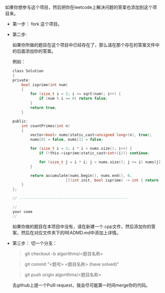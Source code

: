 如果你想参与这个项目，然后把你在leetcode上解决问题的答案也添加到这个项目来。

- 第一步：
    fork 这个项目。

- 第二步:

    如果你所做的题目在这个项目中已经存在了，那么请在那个存在的答案文件中的后面添加你的答案。
    
    例如：

    ```c
    class Solution
    {
    private:
        bool isprime(int num)
        {
            for (size_t i = 2; i <= sqrt(num); i++) {
                if (num % i == 0) return false;
            }
            return true;
        }

    public:
        int countPrimes(int n)
        {
            vector<bool> nums(static_cast<unsigned long>(n), true);
            nums[0] = false, nums[1] = false;

            for (size_t i = 2; i * i < nums.size(); i++) {
                if (!this->isprime(static_cast<int>(i))) continue;

                for (size_t j = i * i; j < nums.size(); j += i) nums[j] = false;
            }

            return accumulate(nums.begin(), nums.end(), 0,
                            [](int init, bool isprime) -> int { return isprime ? init + 1 : init; });
        }
    };

    // -------------------------------------------------

    //
    your coee
    //
    ```

    如果你做的题目在本项目中没有，请在新建一个.cpp文件，然后添加你的答案，然后在对应文件夹下的READMD.md中添加上详情。

- 第三步：
    切一个分支：

    > git checkout -b algorithms/<题目名称>

    > git commit "<题号> <题目名称> (have solved)"

    > git push origin algorithms/<题目名称>

    去github上提一个Pulll request，我会尽可能第一时间merge你的代码。
